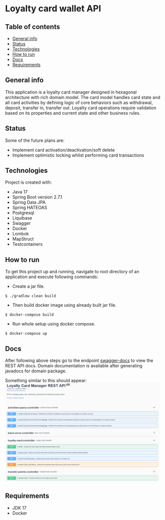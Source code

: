 # Loyalty card wallet API

## Table of contents

* [General info](#general-info)
* [Status](#status)
* [Technologies](#technologies)
* [How to run](#how-to-run)
* [Docs](#docs)  
* [Requirements](#requirements)


## General info
This application is a loyalty card manager designed in hexagonal architecture with rich domain model. The card model
handles card state and all card activities by defining logic of core behaviors such as withdrawal, deposit, transfer in,
transfer out. Loyalty card operations require validation based on its properties and current state and other business
rules.

## Status
Some of the future plans are:
* Implement card activation/deactivation/soft delete
* Implement optimistic locking whilst performing card transactions

## Technologies

Project is created with:

* Java 17
* Spring Boot version 2.7.1
* Spring Data JPA
* Spring HATEOAS
* Postgresql
* Liquibase
* Swagger
* Docker
* Lombok
* MapStruct
* Testcontainers


## How to run

To get this project up and running, navigate to root directory of an application and execute following commands:

* Create a jar file.
```
$ ./gradlew clean build
```

* Then build docker image using already built jar file.

```
$ docker-compose build
```

* Run whole setup using docker compose.

```
$ docker-compose up
```


## Docs
After following above steps go to the endpoint [swagger-docs](http://localhost:8080/swagger-ui/) to view the REST API docs.
Domain documentation is available after generating javadocs for domain package.

Something similar to this should appear:
![docs](media/swagger-api.png)


## Requirements

* JDK 17
* Docker